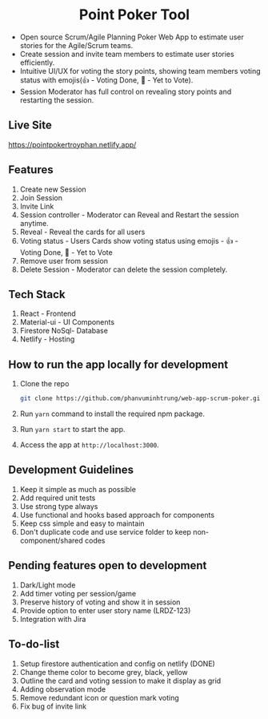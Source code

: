
<h1 align="center">Point Poker Tool</h1>

- Open source Scrum/Agile Planning Poker Web App to estimate user stories for the Agile/Scrum teams. 
- Create session and invite team members to estimate user stories efficiently. 
- Intuitive UI/UX for voting the story points, showing team members voting status with emojis(👍 - Voting Done, 🤔 - Yet to Vote).
- Session Moderator has full control on revealing story points and restarting the session.

## Live Site

<https://pointpokertroyphan.netlify.app/>

## Features

1. Create new Session
2. Join Session
3. Invite Link
4. Session controller - Moderator can Reveal and Restart the session anytime.
5. Reveal - Reveal the cards for all users
6. Voting status - Users Cards show voting status using emojis - 👍 - Voting Done, 🤔 - Yet to Vote
7. Remove user from session
8. Delete Session - Moderator can delete the session completely.

## Tech Stack

1. React - Frontend
2. Material-ui - UI Components
3. Firestore NoSql- Database
4. Netlify - Hosting

## How to run the app locally for development

1. Clone the repo

    ```bash
    git clone https://github.com/phanvuminhtrung/web-app-scrum-poker.git
    ```

2. Run `yarn` command to install the required npm package.
3. Run `yarn start` to start the app.
4. Access the app at `http://localhost:3000`.

## Development Guidelines

1. Keep it simple as much as possible
2. Add required unit tests
3. Use strong type always
4. Use functional and hooks based approach for components
5. Keep css simple and easy to maintain
6. Don't duplicate code and use service folder to keep non-component/shared codes

## Pending features open to development

1. Dark/Light mode
2. Add timer voting per session/game
3. Preserve history of voting and show it in session
4. Provide option to enter user story name (LRDZ-123)
5. Integration with Jira

## To-do-list

1. Setup firestore authentication and config on netlify (DONE)
2. Change theme color to become grey, black, yellow 
3. Outline the card and voting session to make it display as grid
4. Adding observation mode
5. Remove redundant icon or question mark voting
6. Fix bug of invite link

